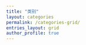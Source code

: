 ```yaml
---
title: "类别"
layout: categories
permalink: /categories-grid/
entries_layout: grid
author_profile: true
---
```


